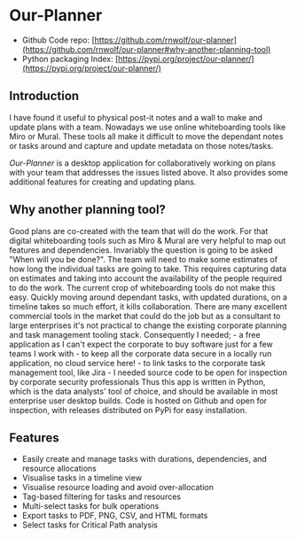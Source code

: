 # Our-Planner

 * Github Code repo: [https://github.com/rnwolf/our-planner](https://github.com/rnwolf/our-planner#why-another-planning-tool)
 * Python packaging Index: [https://pypi.org/project/our-planner/](https://pypi.org/project/our-planner/)

## Introduction

I have found it useful to physical post-it notes and a wall to make and update plans with a team.
Nowadays we use online whiteboarding tools like Miro or Mural.
These tools all make it difficult to move the dependant notes or tasks around and capture and update metadata on those notes/tasks.

*Our-Planner* is a desktop application for collaboratively working on plans with your team that addresses the issues listed above. It also provides some additional features for creating and updating plans.

## Why another planning tool?

Good plans are co-created with the team that will do the work. For that digital whiteboarding tools such as Miro & Mural are very helpful to map out features and dependencies. Invariably the question is going to be asked "When will you be done?". The team will need to make some estimates of how long the individual tasks are going to take. This requires capturing data on estimates and taking into account the availability of the people required to do the work. The current crop of whiteboarding tools do not make this easy. Quickly moving around dependant tasks, with updated durations, on a timeline takes so much effort, it kills collaboration. There are many excellent commercial tools in the market that could do the job but as a consultant to large enterprises it's not practical to change the existing corporate planning and task management tooling stack. Consequently I needed; - a free application as I can't expect the corporate to buy software just for a few teams I work with - to keep all the corporate data secure in a locally run application, no cloud service here! - to link tasks to the corporate task management tool, like Jira - I needed source code to be open for inspection by corporate security professionals Thus this app is written in Python, which is the data analysts' tool of choice, and should be available in most enterprise user desktop builds. Code is hosted on Github and open for inspection, with releases distributed on PyPi for easy installation.

## Features

 - Easily create and manage tasks with durations, dependencies, and resource allocations
 - Visualise tasks in a timeline view
 - Visualise resource loading and avoid over-allocation
 - Tag-based filtering for tasks and resources
 - Multi-select tasks for bulk operations
 - Export tasks to PDF, PNG, CSV, and HTML formats
 - Select tasks for Critical Path analysis